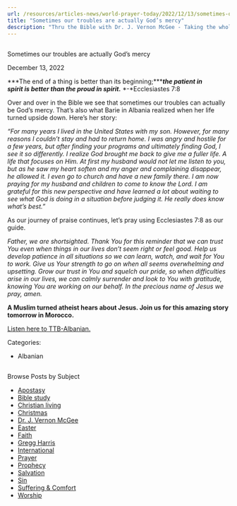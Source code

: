 ```yaml
---
url: /resources/articles-news/world-prayer-today/2022/12/13/sometimes-our-troubles-are-actually-god-s-mercy
title: "Sometimes our troubles are actually God’s mercy"
description: "Thru the Bible with Dr. J. Vernon McGee - Taking the whole Word to the whole world"
---
```







## 
 Sometimes our troubles are actually God’s mercy


December 13, 2022
![]()




***The end of a thing is better than its beginning;******the patient in spirit is better than the proud in spirit.*** *-*Ecclesiastes 7:8

Over and over in the Bible we see that sometimes our troubles can actually be God’s mercy. That’s also what Barie in Albania realized when her life turned upside down. Here’s her story:

*“For many years I lived in the United States with my son. However, for many reasons I couldn’t stay and had to return home. I was angry and hostile for a few years, but after finding your programs and ultimately finding God, I see it so differently. I realize God brought me back to give me a fuller life. A life that focuses on Him. At first my husband would not let me listen to you, but as he saw my heart soften and my anger and complaining disappear, he allowed it. I even go to church and have a new family there. I am now praying for my husband and children to come to know the Lord. I am grateful for this new perspective and have learned a lot about waiting to see what God is doing in a situation before judging it. He really does know what’s best.”*

As our journey of praise continues, let’s pray using Ecclesiastes 7:8 as our guide.

*Father, we are shortsighted. Thank You for this reminder that we can trust You even when things in our lives don’t seem right or feel good. Help us develop patience in all situations so we can learn, watch, and wait for You to work. Give us Your strength to go on when all seems overwhelming and upsetting. Grow our trust in You and squelch our pride, so when difficulties arise in our lives, we can calmly surrender and look to You with gratitude, knowing You are working on our behalf. In the precious name of Jesus we pray, amen.*

**A Muslim turned atheist hears about Jesus. Join us for this amazing story tomorrow in Morocco.**

[Listen here to TTB-Albanian.](https://ttb.twr.org/home/day,0417/language,ALS)



Categories: 


* Albanian









## 
 Browse Posts by Subject


* [Apostasy](/resources/articles-news/-in-tags/tags/Apostasy)
* [Bible study](/resources/articles-news/-in-tags/tags/Bible-study)
* [Christian living](/resources/articles-news/-in-tags/tags/Christian-living)
* [Christmas](/resources/articles-news/-in-tags/tags/Christmas)
* [Dr. J. Vernon McGee](/resources/articles-news/-in-tags/tags/Dr-J-Vernon-McGee)
* [Easter](/resources/articles-news/-in-tags/tags/easter)
* [Faith](/resources/articles-news/-in-tags/tags/Faith)
* [Gregg Harris](/resources/articles-news/-in-tags/tags/Gregg-Harris)
* [International](/resources/articles-news/-in-tags/tags/International)
* [Prayer](/resources/articles-news/-in-tags/tags/prayer)
* [Prophecy](/resources/articles-news/-in-tags/tags/Prophecy)
* [Salvation](/resources/articles-news/-in-tags/tags/Salvation)
* [Sin](/resources/articles-news/-in-tags/tags/sin)
* [Suffering & Comfort](/resources/articles-news/-in-tags/tags/Suffering-Comfort)
* [Worship](/resources/articles-news/-in-tags/tags/worship)






